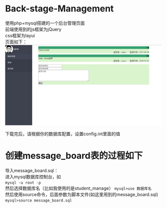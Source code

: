 # Back-stage-Management
使用php+mysql搭建的一个后台管理页面<br>
前端使用到的js框架为jQuery<br>
css框架为layui<br>
页面如下：
![image](https://github.com/BrucessKING/Back-stage-Management/blob/master/upload/%E8%AF%B4%E6%98%8E%E5%9B%BE%E7%89%871.jpg)


下载完后，请根据你的数据库配置，设置config.int里面的值

# 创建message_board表的过程如下
导入message_board.sql：<br>
进入mysql数据库控制台，如<br>
``mysql -u root -p``<br>
然后选择数据库名（比如我使用的是student_manage）
``mysql>use 数据库名``<br>
然后使用source命令，后面参数为脚本文件(如这里用到的message_board.sql)<br>
``mysql>source message_board.sql``<br>
